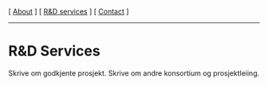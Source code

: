 [ [About](index.md) ]     [ [R&D services](RnD_services.md) ]     [ [Contact](./contact.md) ]

-------------------------------------------------------------------

# R&D Services
Skrive om godkjente prosjekt. 
Skrive om andre konsortium og prosjektleiing.

